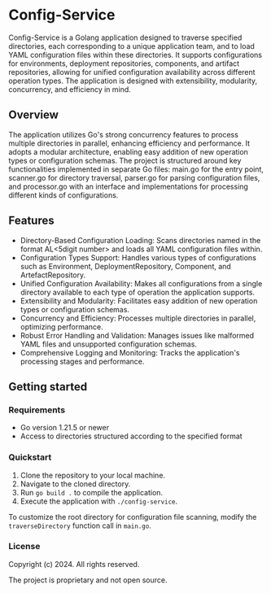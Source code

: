 # Config-Service

Config-Service is a Golang application designed to traverse specified directories, each corresponding to a unique application team, and to load YAML configuration files within these directories. It supports configurations for environments, deployment repositories, components, and artifact repositories, allowing for unified configuration availability across different operation types. The application is designed with extensibility, modularity, concurrency, and efficiency in mind.

## Overview

The application utilizes Go's strong concurrency features to process multiple directories in parallel, enhancing efficiency and performance. It adopts a modular architecture, enabling easy addition of new operation types or configuration schemas. The project is structured around key functionalities implemented in separate Go files: main.go for the entry point, scanner.go for directory traversal, parser.go for parsing configuration files, and processor.go with an interface and implementations for processing different kinds of configurations.

## Features

- Directory-Based Configuration Loading: Scans directories named in the format AL<5digit number> and loads all YAML configuration files within.
- Configuration Types Support: Handles various types of configurations such as Environment, DeploymentRepository, Component, and ArtefactRepository.
- Unified Configuration Availability: Makes all configurations from a single directory available to each type of operation the application supports.
- Extensibility and Modularity: Facilitates easy addition of new operation types or configuration schemas.
- Concurrency and Efficiency: Processes multiple directories in parallel, optimizing performance.
- Robust Error Handling and Validation: Manages issues like malformed YAML files and unsupported configuration schemas.
- Comprehensive Logging and Monitoring: Tracks the application's processing stages and performance.

## Getting started

### Requirements

- Go version 1.21.5 or newer
- Access to directories structured according to the specified format

### Quickstart

1. Clone the repository to your local machine.
2. Navigate to the cloned directory.
3. Run `go build .` to compile the application.
4. Execute the application with `./config-service`.

To customize the root directory for configuration file scanning, modify the `traverseDirectory` function call in `main.go`.

### License

Copyright (c) 2024. All rights reserved.

The project is proprietary and not open source.